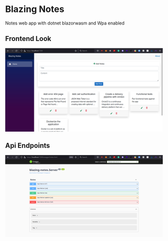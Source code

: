 # Blazing Notes

Notes web app with dotnet blazorwasm and Wpa enabled

## Frontend Look

![This is an image](/StaticImages/ClientVisualLook.png)

## Api Endpoints

![This is an image](/StaticImages/ServerApiLook.png)
